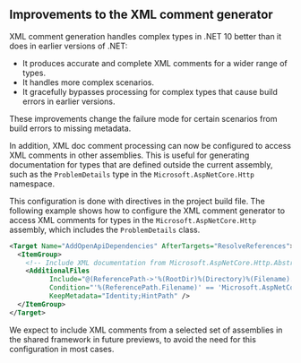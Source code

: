 ## Improvements to the XML comment generator

XML comment generation handles complex types in .NET 10 better than it does in earlier versions of .NET:

* It produces accurate and complete XML comments for a wider range of types.
* It handles more complex scenarios.
* It gracefully bypasses processing for complex types that cause build errors in earlier versions.

These improvements change the failure mode for certain scenarios from build errors to missing metadata.

In addition, XML doc comment processing can now be configured to access XML comments in other assemblies. This is useful for generating documentation for types that are defined outside the current assembly, such as the `ProblemDetails` type in the `Microsoft.AspNetCore.Http` namespace.

This configuration is done with directives in the project build file. The following example shows how to configure the XML comment generator to access XML comments for types in the `Microsoft.AspNetCore.Http` assembly, which includes the `ProblemDetails` class.

```xml
<Target Name="AddOpenApiDependencies" AfterTargets="ResolveReferences">
  <ItemGroup>
    <!-- Include XML documentation from Microsoft.AspNetCore.Http.Abstractions to get metadata for ProblemDetails -->
    <AdditionalFiles
          Include="@(ReferencePath->'%(RootDir)%(Directory)%(Filename).xml')"
          Condition="'%(ReferencePath.Filename)' == 'Microsoft.AspNetCore.Http.Abstractions'"
          KeepMetadata="Identity;HintPath" />
  </ItemGroup>
</Target>
```

We expect to include XML comments from a selected set of assemblies in the shared framework in future previews, to avoid the need for this configuration in most cases.

<!--[!INCLUDE[](~/release-notes/aspnetcore-10/includes/xml-comment-generation.md)] -->
